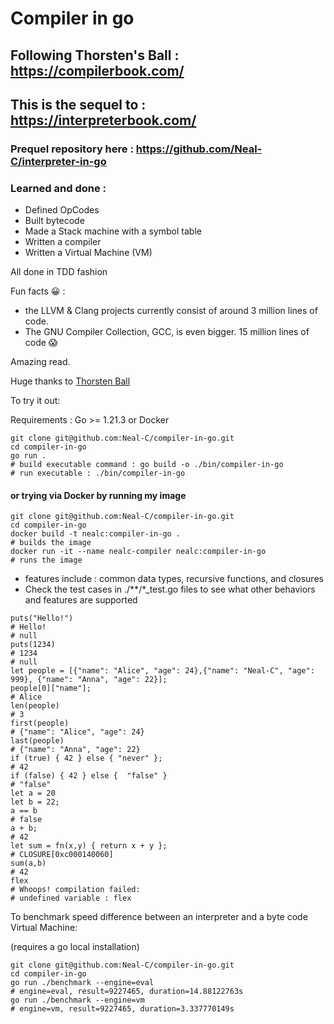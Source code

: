  # Compiler in go
 
## Following Thorsten's Ball : https://compilerbook.com/
## This is the sequel to : https://interpreterbook.com/

### Prequel repository here : https://github.com/Neal-C/interpreter-in-go

 
###  Learned and done :
- Defined OpCodes
- Built bytecode
- Made a Stack machine with a symbol table
- Written a compiler
- Written a Virtual Machine (VM)

All done in TDD fashion


Fun facts 😀 :
- the LLVM & Clang projects currently consist of around 3 million lines of code. 
- The GNU Compiler Collection, GCC, is even bigger. 15 million lines of code 😱


Amazing read. 

Huge thanks to [Thorsten Ball](https://github.com/mrnugget)

To try it out:

Requirements : Go >= 1.21.3 or Docker

```shell
git clone git@github.com:Neal-C/compiler-in-go.git
cd compiler-in-go
go run . 
# build executable command : go build -o ./bin/compiler-in-go
# run executable : ./bin/compiler-in-go
```

#### or trying via Docker by running my image

```shell
git clone git@github.com:Neal-C/compiler-in-go.git
cd compiler-in-go
docker build -t nealc:compiler-in-go .
# builds the image
docker run -it --name nealc-compiler nealc:compiler-in-go
# runs the image
```

- features include : common data types, recursive functions, and closures
- Check the test cases in ./**/*_test.go files to see what other behaviors and features are supported

```shell
puts("Hello!")
# Hello!
# null
puts(1234)
# 1234
# null
let people = [{"name": "Alice", "age": 24},{"name": "Neal-C", "age": 999}, {"name": "Anna", "age": 22}];
people[0]["name"];
# Alice
len(people)
# 3
first(people)
# {"name": "Alice", "age": 24}
last(people)
# {"name": "Anna", "age": 22} 
if (true) { 42 } else { "never" };
# 42
if (false) { 42 } else {  "false" }
# "false"
let a = 20
let b = 22;
a == b
# false
a + b;
# 42
let sum = fn(x,y) { return x + y };
# CLOSURE[0xc000140060] 
sum(a,b)
# 42
flex
# Whoops! compilation failed:
# undefined variable : flex
```

To benchmark speed difference between an interpreter and a byte code Virtual Machine:

(requires a go local installation)

```shell
git clone git@github.com:Neal-C/compiler-in-go.git
cd compiler-in-go
go run ./benchmark --engine=eval
# engine=eval, result=9227465, duration=14.88122763s
go run ./benchmark --engine=vm
# engine=vm, result=9227465, duration=3.337770149s
```


